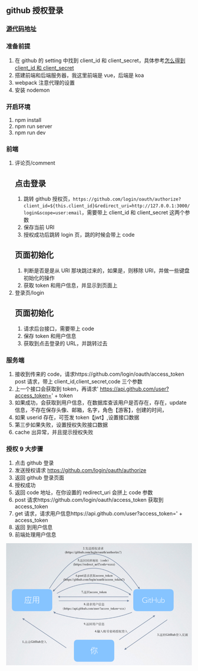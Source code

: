 ## github 授权登录

### [源代码地址](https://github.com/dirkhe1051931999/common-demo)

### 准备前提

1. 在 github 的 setting 中找到 client_id 和 client_secret，具体参考[怎么得到 client_id 和 client_secret](https://zhuanlan.zhihu.com/p/35392186)
2. 搭建前端和后端服务器，我这里前端是 vue，后端是 koa
3. webpack 注意代理的设置
4. 安装 nodemon

### 开启环境

1. npm install
2. npm run server
3. npm run dev

### 前端

1. 评论页/comment
   ## 点击登录
   1. 跳转 github 授权页，`https://github.com/login/oauth/authorize?client_id=${this.client_id}&redirect_uri=http://127.0.0.1:3000/login&scope=user:email`，需要带上 client_id 和 client_secret 这两个参数
   2. 保存当前 URI
   3. 授权成功后跳转 login 页，跳的时候会带上 code
   ## 页面初始化
   1. 判断是否是是从 URI 那块跳过来的，如果是，则移除 URI，并做一些键盘初始化的操作
   2. 获取 token 和用户信息，并显示到页面上
2. 登录页/login
   ## 页面初始化
   1. 请求后台接口，需要带上 code
   2. 保存 token 和用户信息
   3. 获取到点击登录的 URL，并跳转过去

### 服务端

1. 接收到传来的 code，请求https://github.com/login/oauth/access_token post 请求，带上 client_id,client_secret,code 三个参数
2. 上一个接口会获取到 token，再请求' https://api.github.com/user?access_token=' + token
3. 如果成功，会获取到用户信息，在数据库查该用户是否存在，存在，update 信息，不存在保存头像、邮箱，名字，角色【游客】，创建的时间，
4. 如果 userid 存在，可签发 token【jwt】,设置接口数据
5. 第三步如果失败，设置授权失败接口数据
6. cache 出异常，并且提示授权失败

### 授权 9 大步骤

1. 点击 github 登录
2. 发送授权请求 https://github.com/login/oauth/authorize
3. 返回 github 登录页面
4. 授权成功
5. 返回 code 地址，在你设置的 redirect_uri 会拼上 code 参数
6. post 请求https://github.com/login/oauth/access_token 获取到 access_token
7. get 请求，请求用户信息https://api.github.com/user?access_token=' + access_token
8. 返回 到用户信息
9. 前端处理用户信息

![认证步骤](https://github.com/dirkhe1051931999/hjBlog/raw/master/blog-management/screenshot/githubOAuth.png)
